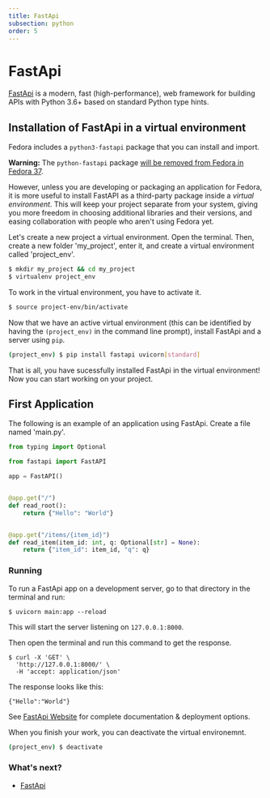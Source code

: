 ```yaml
---
title: FastApi
subsection: python
order: 5
---
```


# FastApi

[FastApi](https://fastapi.tiangolo.com/) is a modern, fast (high-performance), web framework for building APIs with Python 3.6+ based on standard Python type hints.

## Installation of FastApi in a virtual environment

Fedora includes a `python3-fastapi` package that you can install and import.

**Warning:** The `python-fastapi` package [will be removed from Fedora in Fedora 37](https://src.fedoraproject.org/rpms/python-fastapi/c/584bd1fef19c95576a4511a3dae77b4d35136258?branch=f37).

However, unless you are developing or packaging an application for Fedora, it is more useful to install FastAPI as a third-party package inside a *virtual environment*.
This will keep your project separate from your system, giving you more freedom in choosing additional libraries and their versions, and easing collaboration with people who aren't using Fedora yet.

Let's create a new project a virtual environment.
Open the terminal. Then, create a new folder 'my_project', enter it, and create a virtual environment called 'project_env'.

```bash
$ mkdir my_project && cd my_project
$ virtualenv project_env
```
To work in the virtual environment, you have to activate it.

```bash
$ source project-env/bin/activate
```

Now that we have an active virtual environment (this can be identified by having the `(project_env)` in the command line prompt), install FastApi and a server using `pip`.

```bash
(project_env) $ pip install fastapi uvicorn[standard]
```
That is all, you have sucessfully installed FastApi in the virtual environment!
Now you can start working on your project.

## First Application

The following is an example of an application using FastApi.
Create a file named 'main.py'.

```python
from typing import Optional

from fastapi import FastAPI

app = FastAPI()


@app.get("/")
def read_root():
    return {"Hello": "World"}


@app.get("/items/{item_id}")
def read_item(item_id: int, q: Optional[str] = None):
    return {"item_id": item_id, "q": q}
```
### Running

To run a FastApi app on a development server, go to that directory in the terminal and run:

```console
$ uvicorn main:app --reload
```
This will start the server listening on `127.0.0.1:8000`.

Then open the terminal and run this command to get the response.
```console
$ curl -X 'GET' \
  'http://127.0.0.1:8000/' \
  -H 'accept: application/json'
```

The response looks like this:
```
{"Hello":"World"}
```

See [FastApi Website](https://fastapi.tiangolo.com/) for complete documentation & deployment options.

When you finish your work, you can deactivate the virtual environemnt.

```bash
(project_env) $ deactivate
```

### What's next?

* [FastApi](https://fastapi.tiangolo.com/)
